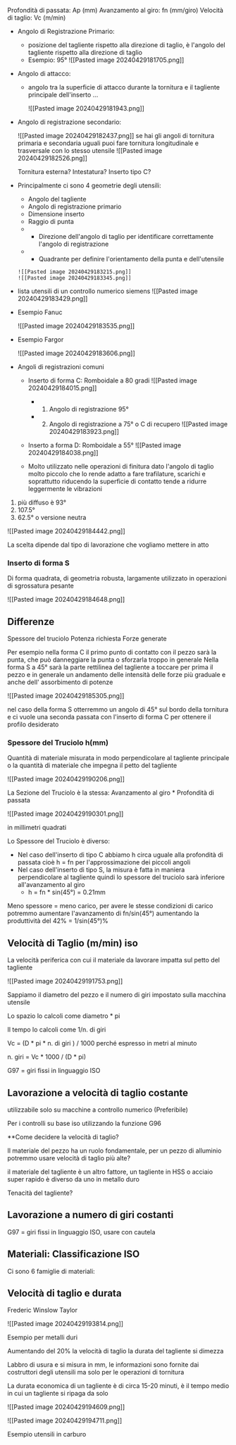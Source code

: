 Profondità di passata: Ap (mm)
Avanzamento al giro: fn (mm/giro)
Velocità di taglio: Vc (m/min) 

- Angolo di Registrazione Primario:
	- posizione del tagliente rispetto alla direzione di taglio, è l'angolo del tagliente rispetto alla direzione di taglio 
	- Esempio: 95°
	  ![[Pasted image 20240429181705.png]]
	  
- Angolo di attacco: 
	- angolo tra la superficie di attacco durante la tornitura e il tagliente principale dell'inserto ...
	  
	  ![[Pasted image 20240429181943.png]]
	  
- Angolo di registrazione secondario:
  
  ![[Pasted image 20240429182437.png]]
  se hai gli angoli di tornitura primaria e secondaria uguali puoi fare tornitura longitudinale e trasversale con lo stesso utensile
  ![[Pasted image 20240429182526.png]]
  
  Tornitura esterna?
  Intestatura?
  Inserto tipo C?

- Principalmente ci sono 4 geometrie degli utensili:
	- Angolo del tagliente
	- Angolo di registrazione primario
	- Dimensione inserto
	- Raggio di punta
	- + Direzione dell'angolo di taglio per identificare correttamente l'angolo di registrazione
	-  + Quadrante per definire l'orientamento della punta e dell'utensile
	  
	  ![[Pasted image 20240429183215.png]]
	  ![[Pasted image 20240429183345.png]]
	  
- lista utensili di un controllo numerico siemens
  ![[Pasted image 20240429183429.png]]

- Esempio Fanuc
  
  ![[Pasted image 20240429183535.png]]
  
- Esempio Fargor
  
  ![[Pasted image 20240429183606.png]]
  
- Angoli di registrazioni comuni
	- Inserto di forma C: Romboidale a 80 gradi 
	  ![[Pasted image 20240429184015.png]]
		- 1. Angolo di registrazione 95°
		- 2. Angolo di registrazione a 75° o C di recupero
		  ![[Pasted image 20240429183923.png]]
		  
	- Inserto a forma D: Romboidale a 55°
	  ![[Pasted image 20240429184038.png]]
	- Molto utilizzato nelle operazioni di finitura dato l'angolo di taglio molto piccolo che lo rende adatto a fare trafilature, scarichi e soprattutto riducendo la superficie di contatto tende a ridurre leggermente le vibrazioni

1. più diffuso è 93°
2. 107.5°
3. 62.5° o versione neutra
   
![[Pasted image 20240429184442.png]]

La scelta dipende dal tipo di lavorazione che vogliamo mettere in atto

### Inserto di forma S

Di forma quadrata, di geometria robusta, largamente utilizzato in operazioni di sgrossatura pesante

![[Pasted image 20240429184648.png]]

## Differenze

Spessore del truciolo
Potenza richiesta 
Forze generate

Per esempio nella forma C il primo punto di contatto con il pezzo sarà la punta, che può danneggiare la punta o sforzarla troppo in generale
Nella forma S a 45° sarà la parte rettilinea del tagliente a toccare per prima il pezzo e in generale un andamento delle intensità delle forze più graduale e anche dell' assorbimento di potenze

![[Pasted image 20240429185305.png]]

nel caso della forma S otterremmo un angolo di 45° sul bordo della tornitura e ci vuole una seconda passata con l'inserto di forma C per ottenere il profilo desiderato

### Spessore del Truciolo h(mm)

Quantità di materiale misurata in modo perpendicolare al tagliente principale o la quantità di materiale che impegna il petto del tagliente

![[Pasted image 20240429190206.png]]

La Sezione del Truciolo è la stessa: Avanzamento al giro * Profondità di passata

![[Pasted image 20240429190301.png]]

in millimetri quadrati

Lo Spessore del Truciolo è diverso:
- Nel caso dell'inserto di tipo C abbiamo h circa uguale alla profondità di passata cioè h = fn per l'approssimazione dei piccoli angoli
- Nel caso dell'inserto di tipo S, la misura è fatta in maniera perpendicolare al tagliente quindi lo spessore del truciolo sarà inferiore all'avanzamento al giro
	- h = fn * sin(45°) = 0.21mm

Meno spessore = meno carico, per avere le stesse condizioni di carico potremmo aumentare l'avanzamento di fn/sin(45°) aumentando la produttività del 42% = 1/sin(45°)%

## Velocità di Taglio (m/min) iso

La velocità periferica con cui il materiale da lavorare impatta sul petto del tagliente

![[Pasted image 20240429191753.png]]

Sappiamo il diametro del pezzo e il numero di giri impostato sulla macchina utensile

Lo spazio lo calcoli come diametro * pi

Il tempo lo calcoli come 1/n. di giri

Vc = (D * pi * n. di giri ) / 1000 perché espresso in metri al minuto 

n. giri = Vc * 1000 / (D * pi) 

G97 = giri fissi in linguaggio ISO

## Lavorazione a velocità di taglio costante

utilizzabile solo su macchine a controllo numerico (Preferibile)

Per i controlli su base iso utilizzando la funzione G96

**Come decidere la velocità di taglio?

Il materiale del pezzo ha un ruolo fondamentale, per un pezzo di alluminio potremmo usare velocità di taglio più alte? 

il materiale del tagliente è un altro fattore, un tagliente in HSS o acciaio super rapido è diverso da uno in metallo duro

Tenacità del tagliente?



## Lavorazione a numero di giri costanti

G97 = giri fissi in linguaggio ISO, usare con cautela

## Materiali: Classificazione ISO

Ci sono 6 famiglie di materiali: 

## Velocità di taglio e durata

Frederic Winslow Taylor

![[Pasted image 20240429193814.png]]

Esempio per metalli duri

Aumentando del 20% la velocità di taglio la durata del tagliente si dimezza

Labbro di usura e si misura in mm, le informazioni sono fornite dai costruttori degli utensili ma solo per le operazioni di tornitura

La durata economica di un tagliente è di circa 15-20 minuti, è il tempo medio in cui un tagliente si ripaga da solo

![[Pasted image 20240429194609.png]]

![[Pasted image 20240429194711.png]]

Esempio utensili in carburo

